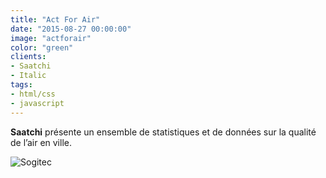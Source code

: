 ```yaml
---
title: "Act For Air"
date: "2015-08-27 00:00:00"
image: "actforair"
color: "green"
clients:
- Saatchi
- Italic
tags:
- html/css
- javascript
---
```


**Saatchi** présente un ensemble de statistiques et de données sur la qualité de l’air en ville.

![Sogitec](https://images.emmanuelbeziat.com/actforair-1.jpg)
